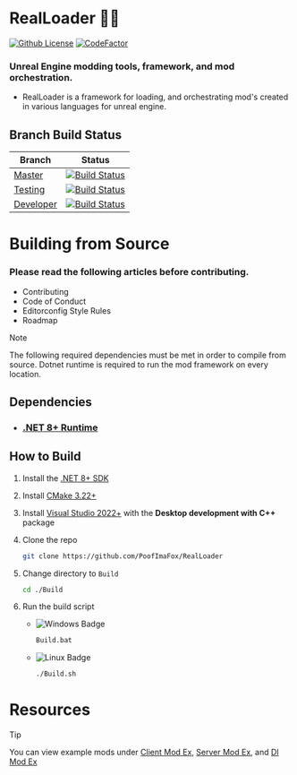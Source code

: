 # RealLoader 🎷🐛

[![Github License](https://img.shields.io/github/license/PoofImaFox/RealLoader.svg)](LICENSE.md)
[![CodeFactor](https://www.codefactor.io/repository/github/PoofImaFox/RealLoader/badge)](https://www.codefactor.io/repository/github/PoofImaFox/RealLoader)

### Unreal Engine modding tools, framework, and mod orchestration.

- RealLoader is a framework for loading, and orchestrating mod's created in various languages for unreal engine.

## Branch Build Status

| Branch                                                                                | Status                                                                                                                                                                                                                                                                                                   |
|---------------------------------------------------------------------------------------|----------------------------------------------------------------------------------------------------------------------------------------------------------------------------------------------------------------------------------------------------------------------------------------------------------|
| [Master](https://github.com/PoofImaFox/RealLoader/tree/master)       | [![Build Status](https://dev.azure.com/RealLoader/RealLoader%20Development/_apis/build/status%2FPoofImaFox.PalworldManagedModFramework?branchName=master)](https://dev.azure.com/RealLoader/RealLoader%20Development/_build/latest?definitionId=1&branchName=master)       |
| [Testing](https://github.com/PoofImaFox/RealLoader/tree/testing)     | [![Build Status](https://dev.azure.com/RealLoader/RealLoader%20Development/_apis/build/status%2FPoofImaFox.PalworldManagedModFramework?branchName=testing)](https://dev.azure.com/RealLoader/RealLoader%20Development/_build/latest?definitionId=1&branchName=testing)     |
| [Developer](https://github.com/PoofImaFox/RealLoader/tree/developer) | [![Build Status](https://dev.azure.com/RealLoader/RealLoader%20Development/_apis/build/status%2FPoofImaFox.PalworldManagedModFramework?branchName=developer)](https://dev.azure.com/RealLoader/RealLoader%20Development/_build/latest?definitionId=1&branchName=developer) |

# Building from Source

### Please read the following articles before contributing.

- Contributing
- Code of Conduct
- Editorconfig Style Rules
- Roadmap

> [!NOTE]
> The following required dependencies must be met in order to compile from source. Dotnet runtime is required to run the mod framework on every location.

## Dependencies

- ### [.NET 8+ Runtime](https://dotnet.microsoft.com/en-us/download/dotnet)

## How to Build

1. Install the [.NET 8+ SDK](https://dotnet.microsoft.com/en-us/download/dotnet)

2. Install [CMake 3.22+](https://cmake.org/download/)
 
3. Install [Visual Studio 2022+](https://visualstudio.microsoft.com/downloads/) with the <b>Desktop development with C++</b> package

4. Clone the repo
    ```bash
    git clone https://github.com/PoofImaFox/RealLoader
    ```
5. Change directory to `Build`
    ```sh
    cd ./Build
    ```

6. Run the build script

    - ![Windows Badge](https://img.shields.io/badge/Windows-blue)
         ```sh
         Build.bat
         ```
    - ![Linux Badge](https://img.shields.io/badge/Linux-green)
        ```sh
        ./Build.sh
        ```


# Resources
> [!TIP]
> You can view example mods under [Client Mod Ex](Mods/ExampleMod), [Server Mod Ex](Mods/ExampleServerMod), and [DI Mod Ex](Mods)  
